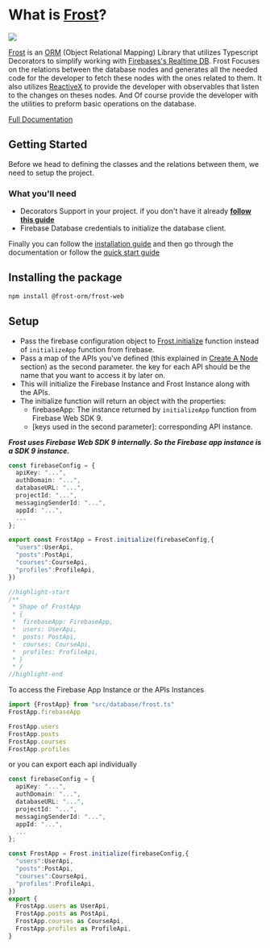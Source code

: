 # What is [Frost](https://frost-orm.github.io/frost-web-docs/)?
<!-- <div style="margin: auto 12rem; background-color: #236bfe; padding: 2rem; border-radius: 2rem">
<div style="border-radius: 100%; background-color: white; height: 13rem;width: 13rem; align-items: center; justify-content: center; display: flex; margin: auto; "><img style="height: 12rem; width: 12rem; " src="https://frost-orm.github.io/frost-web-docs/img/logo.svg"/></div></div> -->
<img src="https://frost-orm.github.io/frost-web-docs/img/icon_small.png"/>

[Frost](https://frost-orm.github.io/frost-web-docs/) is an [ORM](https://en.wikipedia.org/wiki/Object%E2%80%93relational_mapping) (Object Relational Mapping) Library that utilizes Typescript Decorators to simplify working with [Firebases's Realtime DB](https://firebase.google.com/products/realtime-database).
Frost Focuses on the relations between the database nodes and generates all the needed code for the developer to fetch these nodes with the ones related to them.
It also utilizes [ReactiveX](https://reactivex.io/) to provide the developer with observables that listen to the changes on theses nodes. And Of course provide the developer with the utilities to preform basic operations on the database.

[Full Documentation](https://frost-orm.github.io/frost-web-docs/1.0.3/docs/intro)

## Getting Started

Before we head to defining the classes and the relations between them, we need to setup the project.

### What you'll need

- Decorators Support in your project. if you don't have it already **[follow this guide](https://frost-orm.github.io/frost-web-docs/1.0.3/docs/guides/decorators-support)**
- Firebase Database credentials to initialize the database client.

Finally you can follow the [installation guide](https://frost-orm.github.io/frost-web-docs/1.0.3/docs/guides/installation) and then go through the documentation or follow the [quick start guide](https://frost-orm.github.io/frost-web-docs/1.0.3/docs/guides/quick-start)
## Installing the package

```bash
npm install @frost-orm/frost-web
```

## Setup

- Pass the firebase configuration object to [Frost.initialize](https://frost-orm.github.io/frost-web-docs/1.0.3/api/classes/Frost#initialize) function instead of `initializeApp` function from firebase.
- Pass a map of the APIs you've defined (this explained in [Create A Node](https://frost-orm.github.io/frost-web-docs/1.0.3/docs/fundamentals/create-a-node) section) as the second parameter. the key for each API should be the name that you want to access it by later on.
- This will initialize the Firebase Instance and Frost Instance along with the APIs.
- The initialize function will return an object with the properties:
  - firebaseApp: The instance returned by `initializeApp` function from Firebase Web SDK 9.
  - [keys used in the second parameter]: corresponding API instance.
  

***Frost uses Firebase Web SDK 9 internally. So the Firebase app instance is a SDK 9 instance.***


```typescript
const firebaseConfig = {
  apiKey: "...",
  authDomain: "...",
  databaseURL: "...",
  projectId: "...",
  messagingSenderId: "...",
  appId: "...",
  ...
};

export const FrostApp = Frost.initialize(firebaseConfig,{
  "users":UserApi,
  "posts":PostApi,
  "courses":CourseApi,
  "profiles":ProfileApi,
})

//highlight-start
/**
 * Shape of FrostApp
 * {
 *  firebaseApp: FirebaseApp,
 *  users: UserApi,
 *  posts: PostApi,
 *  courses: CourseApi,
 *  profiles: ProfileApi,
 * }
 * /
//highlight-end

```

To access the Firebase App Instance or the APIs Instances

```ts
import {FrostApp} from "src/database/frost.ts"
FrostApp.firebaseApp

FrostApp.users
FrostApp.posts
FrostApp.courses
FrostApp.profiles
```

or you can export each api individually

```ts
const firebaseConfig = {
  apiKey: "...",
  authDomain: "...",
  databaseURL: "...",
  projectId: "...",
  messagingSenderId: "...",
  appId: "...",
  ...
};

const FrostApp = Frost.initialize(firebaseConfig,{
  "users":UserApi,
  "posts":PostApi,
  "courses":CourseApi,
  "profiles":ProfileApi,
})
export {
  FrostApp.users as UserApi,
  FrostApp.posts as PostApi,
  FrostApp.courses as CourseApi,
  FrostApp.profiles as ProfileApi,
}
```
